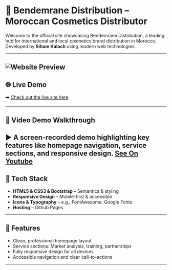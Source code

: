 # 💼 Bendemrane Distribution – Moroccan Cosmetics Distributor

Welcome to the official site showcasing Bendemrane Distribution, a leading hub for international and local cosmetics brand distribution in Morocco. Developed by **Siham Kalach** using modern web technologies.

---
![Website Preview](./images/demo.png)
---
## 🌐 Live Demo
➡️ [Check out the live site here](https://sihamkalach.github.io/Bendemrane-Distribution/)

---

## 🎥 Video Demo Walkthrough
▶️ A screen-recorded demo highlighting key features like homepage navigation, service sections, and responsive design.
[See On Youtube](https://youtu.be/jiFhyfjfdgk)
---

## 🚀 Tech Stack
- **HTML5 & CSS3  & Bootstrap** – Semantics & styling
- **Responsive Design** – Mobile-first & accessible
- **Icons & Typography** – e.g., FontAwesome, Google Fonts
- **Hosting** – Github Pages

---

## 📌 Features
- Clean, professional homepage layout
- Service sections: Market analysis, training, partnerships
- Fully responsive design for all devices
- Accessible navigation and clear call-to-actions

---
